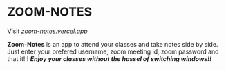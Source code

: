 # ZOOM-NOTES

Visit [*zoom-notes.vercel.app*](zoom-notes.vercel.app)

**Zoom-Notes** is an app to attend your classes and take notes side by side.
Just enter your prefered username, zoom meeting id, zoom password and that it!!!
***Enjoy your classes without the hassel of switching windows!!***
